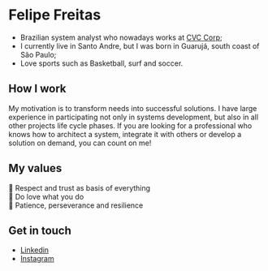 # Felipe Freitas
- Brazilian system analyst who nowadays works at [CVC Corp](https://cvccorp.com.br "CVC Corp"); <br>
- I currently live in Santo Andre, but I was born in Guarujá, south coast of São Paulo; <br>
- Love sports such as Basketball, surf and soccer.

## How I work
My motivation is to transform needs into successful solutions. I have large experience in participating not only in systems development, but also in all other projects life cycle phases. If you are looking for a professional who knows how to architect a system, integrate it with others or develop a solution on demand, you can count on me! 

## My values
🙌 Respect and trust as basis of everything <br>
💖 Do love what you do <br>
🌟 Patience, perseverance and resilience <br>

## Get in touch
- [Linkedin](https://www.linkedin.com/in/felipe-gon%C3%A7alves-freitas-dos-santos-589aa191/ "LinkedIn Profile")
- [Instagram](https://www.instagram.com/freitasfelipee "Instagram")
